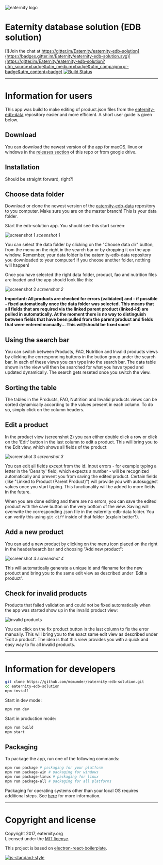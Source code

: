 ![eaternity logo](./docu/logo.png)
# Eaternity database solution (EDB solution)

[![Join the chat at https://gitter.im/Eaternity/eaternity-edb-solution](https://badges.gitter.im/Eaternity/eaternity-edb-solution.svg)](https://gitter.im/Eaternity/eaternity-edb-solution?utm_source=badge&utm_medium=badge&utm_campaign=pr-badge&utm_content=badge) [![Build Status](https://travis-ci.org/Eaternity/eaternity-edb-solution.svg?branch=develop)](https://travis-ci.org/Eaternity/eaternity-edb-solution)

---
# Information for users
This app was build to make editing of product.json files from the [eaternity-edb-data](https://github.com/Eaternity/eaternity-edb-data) repository easier and more efficient. A short user guide is given below.

## Download
You can download the newest version of the app for macOS, linux or windows in the [releases section](https://github.com/Eaternity/eaternity-edb-solution/releases) of this repo or from google drive.

## Installation
Should be straight forward, right?!

## Choose data folder
Download or clone the newest version of the [eaternity-edb-data](https://github.com/Eaternity/eaternity-edb-data) repository to you computer. Make sure you are on the master branch! This is your data folder.

Start the edb-solution app. You should see this start screen:

![screenshot 1](./docu/startscreen.png)
*sceenshot 1*

You can select the data folder by clicking on the "Choose data dir" button, from the menu on the right in the search bar or by dropping it on the app window. Remember, your data folder is the eaternity-edb-data repository you downloaded to your computer! If you choose another folder, nothing will happen!

Once you have selected the right data folder, product, fao and nutrition files are loaded and the app should look like this:

![screenshot 2](./docu/prods-loaded.png)
*screenshot 2*

__Important: All products are checked for errors (validated) and - if possible - fixed automatically once the data folder was selected. This means that all fields that are required via the linked parent product (linked-id) are pulled in automatically. At the moment there is no way to distinguish between fields that have been pulled from the parent product and fields that were entered manually... This will/should be fixed soon!__

## Using the search bar
You can switch between Products, FAO, Nutrition and Invalid products views by clicking the corresponding buttons in the button group under the search bar. In each of these views you can type into the search bar. The data table shown in the view will then be searched for what you have typed and updated dynamically. The search gets reseted once you switch the view.

## Sorting the table
The tables in the Products, FAO, Nutrition and Invalid products views can be sorted dynamically according to the values present in each column. To do so, simply click on the column headers.

## Edit a product
In the product view (screenshot 2) you can either double click a row or click on the 'Edit' button in the last column to edit a product. This will bring you to the Edit view, which shows all fields of the product:

![screenshot 3](./docu/edit-screen.png)
*screenshot 3*

You can edit all fields except from the id. Input errors - for example typing a letter in the 'Density' field, which expects a number - will be recognized automatically and prevent you from saving the edited product. Certain fields (like "Linked to Product (Parent Product)") will provide you with autosuggest values once you start typing. This functionality will be added to more fields in the future.

When you are done editing and there are no errors, you can save the edited product with the save button on the very bottom of the view. Saving will overwrite the corresponding .json file in the eaternity-edb-data folder. You can verify this using `git diff` inside of that folder (explain better?).

## Add a new product
You can add a new product by clicking on the menu icon placed on the right in the header/search bar and choosing "Add new product":

![screenshot 4](./docu/add-new-product.png)
*screenshot 4*

This will automatically generate a unique id and filename for the new product and bring you to the same edit view as described under 'Edit a product'.

## Check for invalid products
Products that failed validation and could not be fixed automatically when the app was started show up in the invalid product view:

![invalid products](./docu/invalid-prods.png)

You can click on the fix product button in the last column to fix the error manually. This will bring you to the exact same edit view as described under 'Edit a product'. The idea is that this view provides you with a quick and easy way to fix all invalid products.

---
# Information for developers

```bash
git clone https://github.com/mcmunder/eaternity-edb-solution.git
cd eaternity-edb-solution
npm install
```

Start in dev mode:
```bash
npm run dev
```

Start in production mode:
```bash
npm run build
npm start
```

## Packaging
To package the app, run one of the following commands:
```bash
npm run package # packaging for your platform
npm run package-win # packaging for windows
npm run package-linux # packaging for linux
npm run package-all # packaging for all platforms
```

Packaging for operating systems other than your local OS requires additional steps. See [here](https://github.com/electron-userland/electron-builder/wiki/Multi-Platform-Build) for more information.

---
# Copyright and license

Copyright 2017, eaternity.org  
Licensed under the [MIT license](./LICENSE).

This project is based on [electron-react-boilerplate](https://github.com/chentsulin/electron-react-boilerplate).

[![js-standard-style](https://cdn.rawgit.com/feross/standard/master/badge.svg)](https://github.com/feross/standard)
